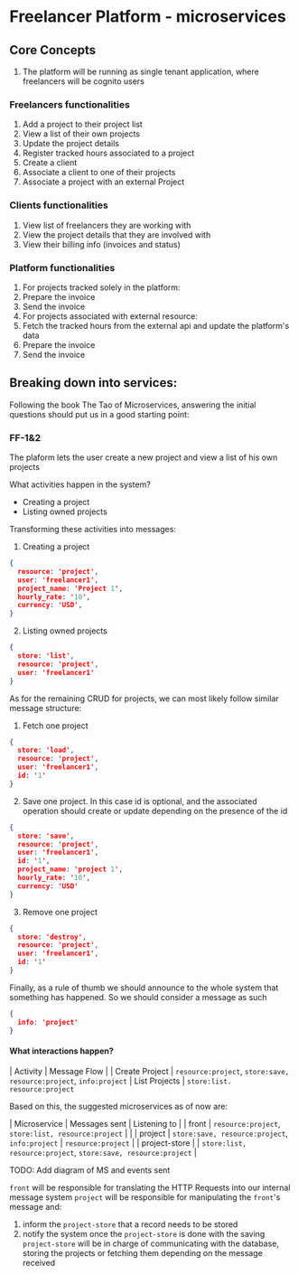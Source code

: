 # Freelancer Platform - microservices

## Core Concepts

1. The platform will be running as single tenant application, where freelancers will be cognito users

### Freelancers functionalities

1. Add a project to their project list
2. View a list of their own projects
3. Update the project details
4. Register tracked hours associated to a project
4. Create a client
5. Associate a client to one of their projects
6. Associate a project with an external Project

### Clients functionalities

1. View list of freelancers they are working with
2. View the project details that they are involved with
3. View their billing info (invoices and status)

### Platform functionalities

1. For projects tracked solely in the platform:
  1. Prepare the invoice
  2. Send the invoice
3. For projects associated with external resource:
  1. Fetch the tracked hours from the external api and update the platform's data
  2. Prepare the invoice
  3. Send the invoice

## Breaking down into services:

Following the book The Tao of Microservices, answering the initial questions should put us in a good starting point:

### FF-1&2

The plaform lets the user create a new project and view a list of his own projects

What activities happen in the system?
- Creating a project
- Listing owned projects

Transforming these activities into messages:
1. Creating a project

```json
{
  resource: 'project',
  user: 'freelancer1',
  project_name: 'Project 1',
  hourly_rate: '10',
  currency: 'USD',
}
```

2. Listing owned projects

```json
{
  store: 'list',
  resource: 'project',
  user: 'freelancer1'
}
```

As for the remaining CRUD for projects, we can most likely follow similar message structure:

1. Fetch one project
```json
{
  store: 'load',
  resource: 'project',
  user: 'freelancer1',
  id: '1'
}
```

2. Save one project. In this case id is optional, and the associated operation should create or update depending on the presence of the id
```json
{
  store: 'save',
  resource: 'project',
  user: 'freelancer1',
  id: '1',
  project_name: 'project 1',
  hourly_rate: '10',
  currency: 'USD'
}
```

3. Remove one project
```json
{
  store: 'destroy',
  resource: 'project',
  user: 'freelancer1',
  id: '1'
}
```

Finally, as a rule of thumb we should announce to the whole system that something has happened. So we should consider a message as such

```json
{
  info: 'project'
}
```

#### What interactions happen?

| Activity | Message Flow |
| Create Project | `resource:project`, `store:save, resource:project`, `info:project`
| List Projects | `store:list. resource:project`

Based on this, the suggested microservices as of now are:

| Microservice | Messages sent | Listening to |
| front | `resource:project`, `store:list, resource:project` | |
| project | `store:save, resource:project`, `info:project` | `resource:project` |
| project-store | | `store:list, resource:project`, `store:save, resource:project` |

TODO: Add diagram of MS and events sent

`front` will be responsible for translating the HTTP Requests into our internal message system
`project` will be responsible for manipulating the `front`'s message and:
  1. inform the `project-store` that a record needs to be stored
  2. notify the system once the `project-store` is done with the saving
`project-store` will be in charge of communicating with the database, storing the projects or
fetching them depending on the message received
